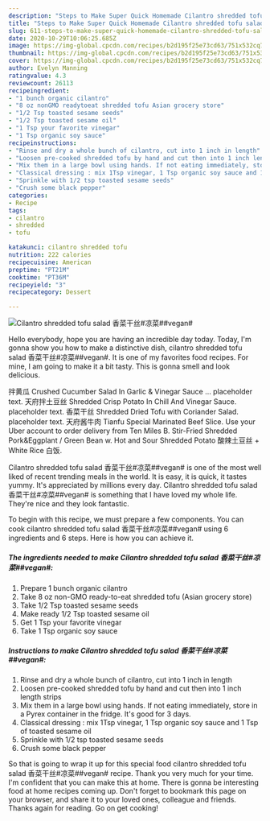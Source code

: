 ```yaml
---
description: "Steps to Make Super Quick Homemade Cilantro shredded tofu salad 香菜干丝#凉菜##vegan#"
title: "Steps to Make Super Quick Homemade Cilantro shredded tofu salad 香菜干丝#凉菜##vegan#"
slug: 611-steps-to-make-super-quick-homemade-cilantro-shredded-tofu-salad-vegan
date: 2020-10-29T10:06:25.685Z
image: https://img-global.cpcdn.com/recipes/b2d195f25e73cd63/751x532cq70/cilantro-shredded-tofu-salad-香菜干丝凉菜vegan-recipe-main-photo.jpg
thumbnail: https://img-global.cpcdn.com/recipes/b2d195f25e73cd63/751x532cq70/cilantro-shredded-tofu-salad-香菜干丝凉菜vegan-recipe-main-photo.jpg
cover: https://img-global.cpcdn.com/recipes/b2d195f25e73cd63/751x532cq70/cilantro-shredded-tofu-salad-香菜干丝凉菜vegan-recipe-main-photo.jpg
author: Evelyn Manning
ratingvalue: 4.3
reviewcount: 26113
recipeingredient:
- "1 bunch organic cilantro"
- "8 oz nonGMO readytoeat shredded tofu Asian grocery store"
- "1/2 Tsp toasted sesame seeds"
- "1/2 Tsp toasted sesame oil"
- "1 Tsp your favorite vinegar"
- "1 Tsp organic soy sauce"
recipeinstructions:
- "Rinse and dry a whole bunch of cilantro, cut into 1 inch in length"
- "Loosen pre-cooked shredded tofu by hand and cut then into 1 inch length strips"
- "Mix them in a large bowl using hands. If not eating immediately, store in a Pyrex container in the fridge. It&#39;s good for 3 days."
- "Classical dressing : mix 1Tsp vinegar, 1 Tsp organic soy sauce and 1 Tsp of toasted sesame oil"
- "Sprinkle with 1/2 tsp toasted sesame seeds"
- "Crush some black pepper"
categories:
- Recipe
tags:
- cilantro
- shredded
- tofu

katakunci: cilantro shredded tofu 
nutrition: 222 calories
recipecuisine: American
preptime: "PT21M"
cooktime: "PT36M"
recipeyield: "3"
recipecategory: Dessert

---
```



![Cilantro shredded tofu salad 香菜干丝#凉菜##vegan#](https://img-global.cpcdn.com/recipes/b2d195f25e73cd63/751x532cq70/cilantro-shredded-tofu-salad-香菜干丝凉菜vegan-recipe-main-photo.jpg)

Hello everybody, hope you are having an incredible day today. Today, I'm gonna show you how to make a distinctive dish, cilantro shredded tofu salad 香菜干丝#凉菜##vegan#. It is one of my favorites food recipes. For mine, I am going to make it a bit tasty. This is gonna smell and look delicious.

拌黄瓜 Crushed Cucumber Salad In Garlic &amp; Vinegar Sauce … placeholder text. 天府拌土豆丝 Shredded Crisp Potato In Chill And Vinegar Sauce. placeholder text. 香菜干丝 Shredded Dried Tofu with Coriander Salad. placeholder text. 天府酱牛肉 Tianfu Special Marinated Beef Slice. Use your Uber account to order delivery from Ten Miles B. Stir-Fried Shredded Pork&amp;Eggplant / Green Bean w. Hot and Sour Shredded Potato 酸辣土豆丝 + White Rice 白饭.

Cilantro shredded tofu salad 香菜干丝#凉菜##vegan# is one of the most well liked of recent trending meals in the world. It is easy, it is quick, it tastes yummy. It's appreciated by millions every day. Cilantro shredded tofu salad 香菜干丝#凉菜##vegan# is something that I have loved my whole life. They're nice and they look fantastic.


To begin with this recipe, we must prepare a few components. You can cook cilantro shredded tofu salad 香菜干丝#凉菜##vegan# using 6 ingredients and 6 steps. Here is how you can achieve it.

<!--inarticleads1-->

##### The ingredients needed to make Cilantro shredded tofu salad 香菜干丝#凉菜##vegan#:

1. Prepare 1 bunch organic cilantro
1. Take 8 oz non-GMO ready-to-eat shredded tofu (Asian grocery store)
1. Take 1/2 Tsp toasted sesame seeds
1. Make ready 1/2 Tsp toasted sesame oil
1. Get 1 Tsp your favorite vinegar
1. Take 1 Tsp organic soy sauce




<!--inarticleads2-->

##### Instructions to make Cilantro shredded tofu salad 香菜干丝#凉菜##vegan#:

1. Rinse and dry a whole bunch of cilantro, cut into 1 inch in length
1. Loosen pre-cooked shredded tofu by hand and cut then into 1 inch length strips
1. Mix them in a large bowl using hands. If not eating immediately, store in a Pyrex container in the fridge. It&#39;s good for 3 days.
1. Classical dressing : mix 1Tsp vinegar, 1 Tsp organic soy sauce and 1 Tsp of toasted sesame oil
1. Sprinkle with 1/2 tsp toasted sesame seeds
1. Crush some black pepper




So that is going to wrap it up for this special food cilantro shredded tofu salad 香菜干丝#凉菜##vegan# recipe. Thank you very much for your time. I'm confident that you can make this at home. There is gonna be interesting food at home recipes coming up. Don't forget to bookmark this page on your browser, and share it to your loved ones, colleague and friends. Thanks again for reading. Go on get cooking!
